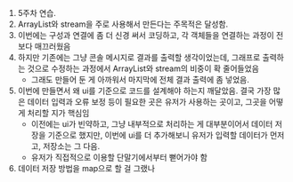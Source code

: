 1. 5주차 연습.
2. ArrayList와 stream을 주로 사용해서 만든다는 주목적은 달성함.
3. 이번에는 구성과 연결에 좀 더 신경 써서 코딩하고, 각 객체들을 연결하는 과정이 전보다 매끄러웠음
4. 하지만 기존에는 그냥 콘솔 메시지로 결과를 출력할 생각이었는데, 그래프로 출력하는 것으로 수정하는 과정에서 ArrayList와 stream의 비중이 확 줄어들었음
   - 그래도 만들어 둔 게 아까워서 마지막에 전체 결과 출력에 좀 넣었음.
6. 이번에 만들면서 왜 ui를 기준으로 코드를 설계해야 하는지 깨달았음. 결국 가장 많은 데이터 입력과 오류 보정 등이 필요한 곳은 유저가 사용하는 곳이고, 그곳을 어떻게 처리할 지가 핵심임
   - 이전에는 ui가 빈약하고, 그냥 내부적으로 처리하는 게 대부분이어서 데이터 저장을 기준으로 했지만, 이번에 ui를 더 추가해보니 유저가 입력할 데이터가 먼저고, 저장소는 그 다음.
   - 유저가 직접적으로 이용할 단말기에서부터 뻗어가야 함
7. 데이터 저장 방법을 map으로 할 걸 그랬나
